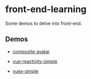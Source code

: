 # front-end-learning

Some demos to delve into front-end.

## Demos

- [composite-avatar](https://github.com/huxinsen/front-end-learning/tree/composite-avatar)

- [vue-reactivity-simple](https://github.com/huxinsen/vue-learning/tree/vue-reactivity-simple)

- [vuex-simple](https://github.com/huxinsen/vue-learning/tree/vuex-simple)
